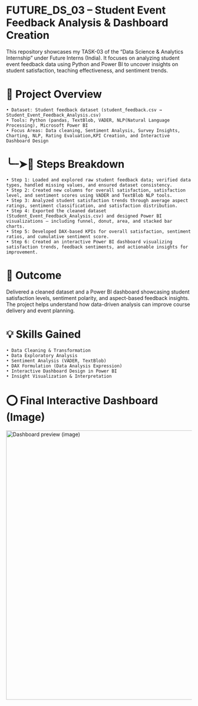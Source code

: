 # FUTURE_DS_03 – Student Event Feedback Analysis & Dashboard Creation
This repository showcases my TASK-03 of the “Data Science & Analytics Internship” under Future Interns (India). It focuses on analyzing student event feedback data using Python and Power BI to uncover insights on student satisfaction, teaching effectiveness, and sentiment trends.

# 📇 Project Overview

    • Dataset: Student feedback dataset (student_feedback.csv → Student_Event_Feedback_Analysis.csv)
    • Tools: Python (pandas, TextBlob, VADER, NLP(Natural Language Processing), Microsoft Power BI
    • Focus Areas: Data cleaning, Sentiment Analysis, Survey Insights, Charting, NLP, Rating Evaluation,KPI Creation, and Interactive Dashboard Design

# ╰┈➤📝 Steps Breakdown

    • Step 1: Loaded and explored raw student feedback data; verified data types, handled missing values, and ensured dataset consistency.
    • Step 2: Created new columns for overall satisfaction, satisfaction level, and sentiment scores using VADER and TextBlob NLP tools.
    • Step 3: Analyzed student satisfaction trends through average aspect ratings, sentiment classification, and satisfaction distribution.
    • Step 4: Exported the cleaned dataset (Student_Event_Feedback_Analysis.csv) and designed Power BI visualizations — including funnel, donut, area, and stacked bar charts.
    • Step 5: Developed DAX-based KPIs for overall satisfaction, sentiment ratios, and cumulative sentiment score.
    • Step 6: Created an interactive Power BI dashboard visualizing satisfaction trends, feedback sentiments, and actionable insights for improvement.

# 🎯 Outcome

Delivered a cleaned dataset and a Power BI dashboard showcasing student satisfaction levels, sentiment polarity, and aspect-based feedback insights. The project helps understand how data-driven analysis can improve course delivery and event planning.

# 💡 Skills Gained

    • Data Cleaning & Transformation
    • Data Exploratory Analysis
    • Sentiment Analysis (VADER, TextBlob)
    • DAX Formulation (Data Analysis Expression)
    • Interactive Dashboard Design in Power BI
    • Insight Visualization & Interpretation

# ⭕ Final Interactive Dashboard (Image)
<img width="1355" height="731" alt="Dashboard preview (image)" src="https://github.com/user-attachments/assets/3aaabeee-3bb7-4b1a-a7ae-cc154efb44d4" />

